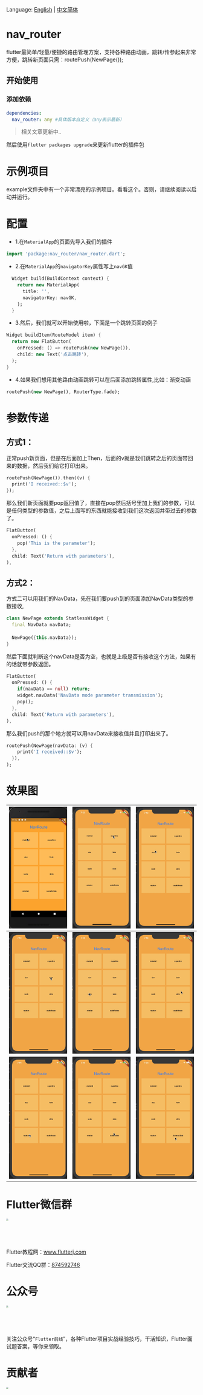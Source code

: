 Language: [English](README.md) | [中文简体](README_ZH.md)

# nav_router

flutter最简单/轻量/便捷的路由管理方案，支持各种路由动画，跳转/传参起来非常方便，跳转新页面只需：routePush(NewPage());


## 开始使用

### 添加依赖
```yaml
dependencies:
  nav_router: any #具体版本自定义（any表示最新）
```

> 相关文章更新中..

然后使用`flutter packages upgrade`来更新flutter的插件包

# 示例项目
example文件夹中有一个非常漂亮的示例项目。看看这个。否则，请继续阅读以启动并运行。

# 配置
*  1.在`MaterialApp`的页面先导入我们的插件
```dart
import 'package:nav_router/nav_router.dart';
```
*  2.在`MaterialApp`的`navigatorKey`属性写上`navGK`值
```dart
  Widget build(BuildContext context) {
    return new MaterialApp(
      title: '',
      navigatorKey: navGK,
    );
  }
```
* 3.然后，我们就可以开始使用啦，下面是一个跳转页面的例子
```dart
Widget buildItem(RouteModel item) {
  return new FlatButton(
    onPressed: () => routePush(new NewPage()),
    child: new Text('点击跳转'),
  );
} 
```

* 4.如果我们想用其他路由动画跳转可以在后面添加跳转属性,比如：渐变动画
```dart
routePush(new NewPage(), RouterType.fade);
```

# 参数传递

## 方式1：
正常push新页面，但是在后面加上Then，后面的v就是我们跳转之后的页面带回来的数据，然后我们给它打印出来。
```dart
routePush(NewPage()).then((v) {
  print('I received::$v');
});
```
那么我们新页面就要pop返回值了，直接在pop然后括号里加上我们的参数，可以是任何类型的参数值，之后上面写的东西就能接收到我们这次返回并带过去的参数了。
```dart
FlatButton(
  onPressed: () {
    pop('This is the parameter');
  },
  child: Text('Return with parameters'),
),
```

## 方式2：
方式二可以用我们的NavData，先在我们要push到的页面添加NavData类型的参数接收,
```dart
class NewPage extends StatlessWidget {
  final NavData navData;

  NewPage({this.navData});
}
```
然后下面就判断这个navData是否为空，也就是上级是否有接收这个方法，如果有的话就带参数返回。
```dart
FlatButton(
  onPressed: () {
    if(navData == null) return;
    widget.navData('NavData mode parameter transmission');
    pop();
  },
  child: Text('Return with parameters'),
),
```
那么我们push的那个地方就可以用navData来接收值并且打印出来了。
```dart
routePush(NewPage(navData: (v) {
    print('I received::$v');
  }),
);
```

# 效果图
|![1.gif](git/1.gif)| ![2.gif](git/2.gif) | ![3.gif](git/3.gif)|
| --- | --- | --- |
|![4.gif](git/4.gif)| ![5.gif](git/5.gif) | ![6.gif](git/6.gif)|
|![7.gif](git/7.gif)| ![8.gif](git/8.gif) | ![9.gif](git/9.gif)|

# Flutter微信群

<img src="http://www.flutterj.com/content/uploadfile/201903/64821551854137.png" height="200" width="200" style="zoom:30%;" />

Flutter教程网：www.flutterj.com

Flutter交流QQ群：[874592746](https://jq.qq.com/?_wv=1027&k=5coTYqE)

# 公众号
<img src="http://www.flutterj.com/public.jpg" height="200" width="200" style="zoom:30%;" />

关注公众号“`Flutter前线`”，各种Flutter项目实战经验技巧，干活知识，Flutter面试题答案，等你来领取。

# 贡献者

<img src="http://www.flutterj.com/circle-cropped.png" height="150" width="150" style="zoom:30%;" />